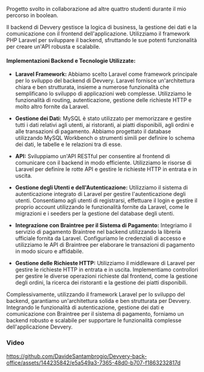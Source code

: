 Progetto svolto in collaborazione ad altre quattro studenti durante il mio percorso in boolean.

Il backend di Devvery gestisce la logica di business, la gestione dei dati e la comunicazione con il frontend dell'applicazione. Utilizziamo il framework PHP Laravel per sviluppare il backend, sfruttando le sue potenti funzionalità per creare un'API robusta e scalabile.

#### Implementazioni Backend e Tecnologie Utilizzate:

- **Laravel Framework:** Abbiamo scelto Laravel come framework principale per lo sviluppo del backend di Devvery. Laravel fornisce un'architettura chiara e ben strutturata, insieme a numerose funzionalità che semplificano lo sviluppo di applicazioni web complesse. Utilizziamo le funzionalità di routing, autenticazione, gestione delle richieste HTTP e molto altro fornite da Laravel.


- **Gestione dei Dati:** MySQL è stato utilizzato per memorizzare e gestire tutti i dati relativi agli utenti, ai ristoranti, ai piatti disponibili, agli ordini e alle transazioni di pagamento. Abbiamo progettato il database utilizzando MySQL Workbench o strumenti simili per definire lo schema dei dati, le tabelle e le relazioni tra di esse.
 

- **API:** Sviluppiamo un'API RESTful per consentire al frontend di comunicare con il backend in modo efficiente. Utilizziamo le risorse di Laravel per definire le rotte API e gestire le richieste HTTP in entrata e in uscita.


- **Gestione degli Utenti e dell'Autenticazione:** Utilizziamo il sistema di autenticazione integrato di Laravel per gestire l'autenticazione degli utenti. Consentiamo agli utenti di registrarsi, effettuare il login e gestire il proprio account utilizzando le funzionalità fornite da Laravel, come le migrazioni e i seeders per la gestione del database degli utenti.


- **Integrazione con Braintree per il Sistema di Pagamento:** Integriamo il servizio di pagamento Braintree nel backend utilizzando la libreria ufficiale fornita da Laravel. Configuriamo le credenziali di accesso e utilizziamo le API di Braintree per elaborare le transazioni di pagamento in modo sicuro e affidabile.


- **Gestione delle Richieste HTTP:** Utilizziamo il middleware di Laravel per gestire le richieste HTTP in entrata e in uscita. Implementiamo controllori per gestire le diverse operazioni richieste dal frontend, come la gestione degli ordini, la ricerca dei ristoranti e la gestione dei piatti disponibili.

Complessivamente, utilizzando il framework Laravel per lo sviluppo del backend, garantiamo un'architettura solida e ben strutturata per Devvery. Integrando le funzionalità di autenticazione, gestione dei dati e comunicazione con Braintree per il sistema di pagamento, forniamo un backend robusto e scalabile per supportare le funzionalità complesse dell'applicazione Devvery.

### Video

https://github.com/DavideSantambrogio/Devvery-back-office/assets/144235842/e5a549a3-7365-48d0-b707-f1863232817d


<!-- ### Pagina Login

<img src="screen/127.0.0.1_8000_login.png" alt="">

### Pagina Iniziale

<img src="screen/Screenshot 2024-03-11 130759.png" alt="">

### Piatti del ristorante

<img src="screen/Screenshot 2024-03-11 130842.png" alt="">

### Ordini ricevuti

<img src="screen/Screenshot 2024-03-11 130934.png" alt="">

### Ordini Evasi

<img src="screen/Screenshot 2024-03-11 131033.png" alt="">

### Statistiche

<img src="screen/Screenshot 2024-03-11 131122.png" alt=""> -->

